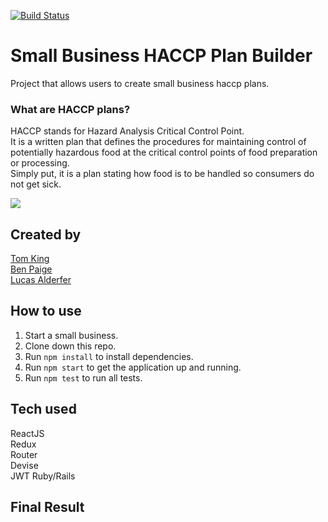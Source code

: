 [![Build Status](https://travis-ci.org/benjaminpaige/haccp.svg?branch=master)](https://travis-ci.org/benjaminpaige/haccp)

# Small Business HACCP Plan Builder

Project that allows users to create small business haccp plans. 

### What are HACCP plans?
HACCP stands for Hazard Analysis Critical
Control Point.  
It is a written plan that defines the
procedures for maintaining control of
potentially hazardous food at the critical
control points of food preparation or
processing.  
Simply put, it is a plan stating how food is to
be handled so consumers do not get sick. 

<img src="https://github.com/benjaminpaige/haccp/blob/master/src/assets/HACCP-welcome-page.png" />

## Created by
[Tom King](https://github.com/tomkingkong)  
[Ben Paige](https://github.com/benjaminpaige)    
[Lucas Alderfer](https://github.com/LucasAlderfer)  

## How to use
1. Start a small business.
1. Clone down this repo.
1. Run `npm install` to install dependencies.
1. Run `npm start` to get the application up and running.
1. Run `npm test` to run all tests.

## Tech used
ReactJS  
Redux  
Router  
Devise  
JWT
Ruby/Rails  

## Final Result

